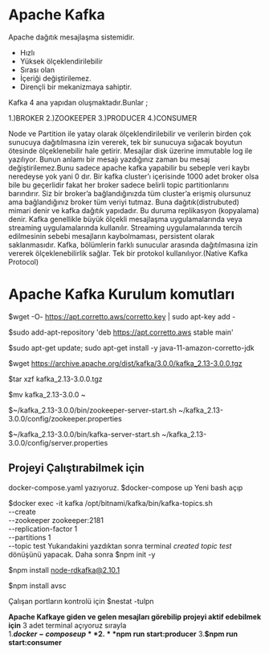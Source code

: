 # Apache Kafka

Apache dağıtık mesajlaşma sistemidir.

- Hızlı
- Yüksek ölçeklendirilebilir
- Sırası olan
- İçeriği değiştirilemez.
- Dirençli bir mekanizmaya sahiptir.

Kafka 4 ana yapıdan oluşmaktadır.Bunlar ;

1.)BROKER
2.)ZOOKEEPER
3.)PRODUCER
4.)CONSUMER

Node ve Partition ile yatay olarak ölçeklendirilebilir ve verilerin birden çok sunucuya dağıtılmasına izin vererek, tek bir sunucuya sığacak boyutun ötesinde ölçeklenebilir hale getirir.
Mesajlar disk üzerine immutable log ile yazılıyor. Bunun anlamı bir mesajı yazdığınız zaman bu mesaj değiştirilemez.Bunu sadece apache kafka yapabilir bu sebeple veri kaybı neredeyse yok yani 0 dır.
Bir kafka cluster’ı içerisinde 1000 adet broker olsa bile bu geçerlidir fakat her broker sadece belirli topic partitionlarını barındırır. Siz bir broker’a bağlandığınızda tüm cluster’a erişmiş olursunuz ama bağlandığınız broker tüm veriyi tutmaz. Buna dağıtık(distrubuted) mimari denir ve kafka dağıtık yapıdadır. Bu duruma replikasyon (kopyalama) denir.
Kafka genellikle büyük ölçekli mesajlaşma uygulamalarında veya streaming uygulamalarında kullanılır.
Streaming uygulamalarında tercih edilmesinin sebebi mesajların kaybolmaması, persistent olarak saklanmasıdır.
Kafka, bölümlerin farklı sunucular arasında dağıtılmasına izin vererek ölçeklenebilirlik sağlar.
Tek bir protokol kullanılıyor.(Native Kafka Protocol)

# Apache Kafka Kurulum komutları

$wget -O- https://apt.corretto.aws/corretto.key | sudo apt-key add -

$sudo add-apt-repository 'deb https://apt.corretto.aws stable main'

$sudo apt-get update; sudo apt-get install -y java-11-amazon-corretto-jdk

$wget https://archive.apache.org/dist/kafka/3.0.0/kafka_2.13-3.0.0.tgz

$tar xzf kafka_2.13-3.0.0.tgz

$mv kafka_2.13-3.0.0 ~

$~/kafka_2.13-3.0.0/bin/zookeeper-server-start.sh ~/kafka_2.13-3.0.0/config/zookeeper.properties

$~/kafka_2.13-3.0.0/bin/kafka-server-start.sh ~/kafka_2.13-3.0.0/config/server.properties

## Projeyi Çalıştırabilmek için

docker-compose.yaml yazıyoruz.
$docker-compose up
Yeni bash açıp

$docker exec -it kafka /opt/bitnami/kafka/bin/kafka-topics.sh \
--create \
--zookeeper zookeeper:2181 \
--replication-factor 1 \
--partitions 1 \
--topic test
Yukarıdakini yazdıktan sonra terminal _created topic test_ dönüşünü yapacak.
Daha sonra $npm init -y 

$npm install node-rdkafka@2.10.1

$npm install avsc

Çalışan portların kontrolü için $nestat -tulpn

**Apache Kafkaye giden ve gelen mesajları görebilip projeyi aktif edebilmek için**
3 adet terminal açıyoruz sırayla  
1.**$docker-compose up** 2.**$npm run start:producer** 3.**$npm run start:consumer**
